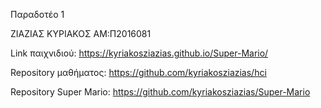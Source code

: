 Παραδοτέο 1

ΖΙΑΖΙΑΣ ΚΥΡΙΑΚΟΣ
ΑΜ:Π2016081

Link παιχνιδιού: https://kyriakosziazias.github.io/Super-Mario/

Repository μαθήματος: https://github.com/kyriakosziazias/hci

Repository Super Mario: https://github.com/kyriakosziazias/Super-Mario
